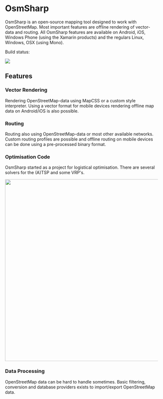 OsmSharp
========

OsmSharp is an open-source mapping tool designed to work with OpenStreetMap. Most important features are offline rendering of vector-data and routing. All OsmSharp features are available on Android, iOS, Windows Phone (using the Xamarin products) and the regulars Linux, Windows, OSX (using Mono).

Build status:

<img src="http://build.osmsharp.com:8080/app/rest/builds/buildType:(id:bt16)/statusIcon"/>

Features
--------

### Vector Rendering
Rendering OpenStreetMap-data using MapCSS or a custom style interpreter. Using a vector format for mobile devices rendering offline map data on Android/iOS is also possible.

### Routing
Routing also using OpenStreetMap-data or most other available networks. Custom routing profiles are possible and offline routing on mobile devices can be done using a pre-processed binary format.

### Optimisation Code
OsmSharp started as a project for logistical optimisation. There are several solvers for the (A)TSP and some VRP's.

<p>
	<img src="http://osmsharp.com/sites/default/files/routing_screenshot.png" width="600"/>
</p>

### Data Processing
OpenStreetMap data can be hard to handle sometimes. Basic filtering, conversion and database providers exists to import/export OpenStreetMap data.
